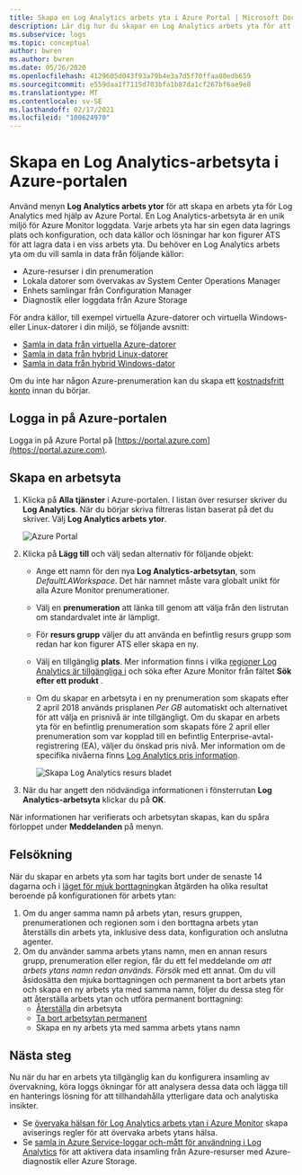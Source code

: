 ```yaml
---
title: Skapa en Log Analytics arbets yta i Azure Portal | Microsoft Docs
description: Lär dig hur du skapar en Log Analytics arbets yta för att aktivera hanterings lösningar och data insamling från molnet och lokala miljöer i Azure Portal.
ms.subservice: logs
ms.topic: conceptual
author: bwren
ms.author: bwren
ms.date: 05/26/2020
ms.openlocfilehash: 4129605d043f93a79b4e3a7d5f70ffaa80edb659
ms.sourcegitcommit: e559daa1f7115d703bfa1b87da1cf267bf6ae9e8
ms.translationtype: MT
ms.contentlocale: sv-SE
ms.lasthandoff: 02/17/2021
ms.locfileid: "100624970"
---
```

# <a name="create-a-log-analytics-workspace-in-the-azure-portal"></a>Skapa en Log Analytics-arbetsyta i Azure-portalen
Använd menyn **Log Analytics arbets ytor** för att skapa en arbets yta för Log Analytics med hjälp av Azure Portal. En Log Analytics-arbetsyta är en unik miljö för Azure Monitor loggdata. Varje arbets yta har sin egen data lagrings plats och konfiguration, och data källor och lösningar har kon figurer ATS för att lagra data i en viss arbets yta. Du behöver en Log Analytics arbets yta om du vill samla in data från följande källor:

* Azure-resurser i din prenumeration
* Lokala datorer som övervakas av System Center Operations Manager
* Enhets samlingar från Configuration Manager 
* Diagnostik eller loggdata från Azure Storage

För andra källor, till exempel virtuella Azure-datorer och virtuella Windows-eller Linux-datorer i din miljö, se följande avsnitt:

*  [Samla in data från virtuella Azure-datorer](../vm/quick-collect-azurevm.md) 
*  [Samla in data från hybrid Linux-datorer](../vm/quick-collect-linux-computer.md)
*  [Samla in data från hybrid Windows-dator](../vm/quick-collect-windows-computer.md)

Om du inte har någon Azure-prenumeration kan du skapa ett [kostnadsfritt konto](https://azure.microsoft.com/free/?WT.mc_id=A261C142F) innan du börjar.

## <a name="sign-in-to-azure-portal"></a>Logga in på Azure-portalen
Logga in på Azure Portal på [https://portal.azure.com](https://portal.azure.com). 

## <a name="create-a-workspace"></a>Skapa en arbetsyta
1. Klicka på **Alla tjänster** i Azure-portalen. I listan över resurser skriver du **Log Analytics**. När du börjar skriva filtreras listan baserat på det du skriver. Välj **Log Analytics arbets ytor**.

    ![Azure Portal](media/quick-create-workspace/azure-portal-01.png)
  
2. Klicka på **Lägg till** och välj sedan alternativ för följande objekt:

   * Ange ett namn för den nya **Log Analytics-arbetsytan**, som *DefaultLAWorkspace*. Det här namnet måste vara globalt unikt för alla Azure Monitor prenumerationer.
   * Välj en **prenumeration** att länka till genom att välja från den listrutan om standardvalet inte är lämpligt.
   * För **resurs grupp** väljer du att använda en befintlig resurs grupp som redan har kon figurer ATS eller skapa en ny.  
   * Välj en tillgänglig **plats**.  Mer information finns i vilka [regioner Log Analytics är tillgängliga i](https://azure.microsoft.com/regions/services/) och söka efter Azure Monitor från fältet **Sök efter ett produkt** .  
   * Om du skapar en arbetsyta i en ny prenumeration som skapats efter 2 april 2018 används prisplanen *Per GB* automatiskt och alternativet för att välja en prisnivå är inte tillgängligt.  Om du skapar en arbets yta för en befintlig prenumeration som skapats före 2 april eller prenumeration som var kopplad till en befintlig Enterprise-avtal-registrering (EA), väljer du önskad pris nivå.  Mer information om de specifika nivåerna finns [Log Analytics pris information](https://azure.microsoft.com/pricing/details/log-analytics/).

        ![Skapa Log Analytics resurs bladet](media/quick-create-workspace/create-loganalytics-workspace-02.png)  

3. När du har angett den nödvändiga informationen i fönsterrutan **Log Analytics-arbetsyta** klickar du på **OK**.  

När informationen har verifierats och arbetsytan skapas, kan du spåra förloppet under **Meddelanden** på menyn. 

## <a name="troubleshooting"></a>Felsökning
När du skapar en arbets yta som har tagits bort under de senaste 14 dagarna och i [läget för mjuk borttagning](../logs/delete-workspace.md#soft-delete-behavior)kan åtgärden ha olika resultat beroende på konfigurationen för arbets ytan:
1. Om du anger samma namn på arbets ytan, resurs gruppen, prenumerationen och regionen som i den borttagna arbets ytan återställs din arbets yta, inklusive dess data, konfiguration och anslutna agenter.
2. Om du använder samma arbets ytans namn, men en annan resurs grupp, prenumeration eller region, får du ett fel meddelande *om att arbets ytans namn redan används. Försök* med ett annat. Om du vill åsidosätta den mjuka borttagningen och permanent ta bort arbets ytan och skapa en ny arbets yta med samma namn, följer du dessa steg för att återställa arbets ytan och utföra permanent borttagning:
   - [Återställa](../logs/delete-workspace.md#recover-workspace) din arbetsyta
   - [Ta bort arbetsytan permanent](../logs/delete-workspace.md#permanent-workspace-delete)
   - Skapa en ny arbets yta med samma arbets ytans namn

## <a name="next-steps"></a>Nästa steg
Nu när du har en arbets yta tillgänglig kan du konfigurera insamling av övervakning, köra loggs ökningar för att analysera dessa data och lägga till en hanterings lösning för att tillhandahålla ytterligare data och analytiska insikter. 

* Se [övervaka hälsan för Log Analytics arbets ytan i Azure Monitor](../logs/monitor-workspace.md) skapa aviserings regler för att övervaka arbets ytans hälsa. 
* Se [samla in Azure Service-loggar och-mått för användning i Log Analytics](../essentials/resource-logs.md#send-to-log-analytics-workspace) för att aktivera data insamling från Azure-resurser med Azure-diagnostik eller Azure Storage.
